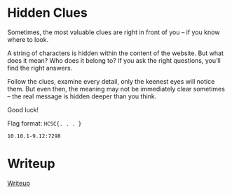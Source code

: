 # Hidden Clues

Sometimes, the most valuable clues are right in front of you – if you know where to look.

A string of characters is hidden within the content of the website. But what does it mean? Who does it belong to? If you ask the right questions, you’ll find the right answers.

Follow the clues, examine every detail, only the keenest eyes will notice them. But even then, the meaning may not be immediately clear sometimes – the real message is hidden deeper than you think.

Good luck!

Flag format: `HCSC{. . . }`

`10.10.1-9.12:7298`

# Writeup

[Writeup](WRITEUP.md)
